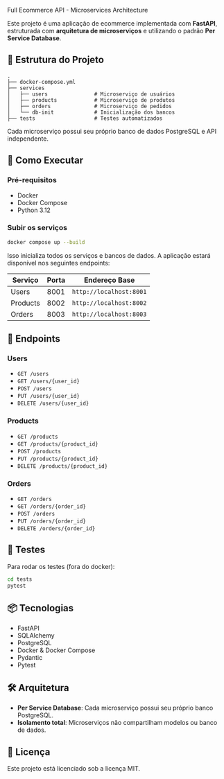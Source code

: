  Full Ecommerce API - Microservices Architecture

Este projeto é uma aplicação de ecommerce implementada com **FastAPI**, estruturada com **arquitetura de microserviços** e utilizando o padrão **Per Service Database**.

## 🧱 Estrutura do Projeto

```
.
├── docker-compose.yml
├── services
│   ├── users               # Microserviço de usuários
│   ├── products            # Microserviço de produtos
│   ├── orders              # Microserviço de pedidos
│   └── db-init             # Inicialização dos bancos
├── tests                   # Testes automatizados
```

Cada microserviço possui seu próprio banco de dados PostgreSQL e API independente.

## 🚀 Como Executar

### Pré-requisitos

- Docker
- Docker Compose
- Python 3.12

### Subir os serviços

```bash
docker compose up --build
```

Isso inicializa todos os serviços e bancos de dados. A aplicação estará disponível nos seguintes endpoints:

| Serviço      | Porta | Endereço Base         |
|--------------|-------|------------------------|
| Users        | 8001  | `http://localhost:8001` |
| Products     | 8002  | `http://localhost:8002` |
| Orders       | 8003  | `http://localhost:8003` |

## 🔌 Endpoints

### Users

- `GET /users`
- `GET /users/{user_id}`
- `POST /users`
- `PUT /users/{user_id}`
- `DELETE /users/{user_id}`

### Products

- `GET /products`
- `GET /products/{product_id}`
- `POST /products`
- `PUT /products/{product_id}`
- `DELETE /products/{product_id}`

### Orders

- `GET /orders`
- `GET /orders/{order_id}`
- `POST /orders`
- `PUT /orders/{order_id}`
- `DELETE /orders/{order_id}`

## 🧪 Testes

Para rodar os testes (fora do docker):

```bash
cd tests
pytest
```

## 📦 Tecnologias

- FastAPI
- SQLAlchemy
- PostgreSQL
- Docker & Docker Compose
- Pydantic
- Pytest

## 🛠️ Arquitetura

- **Per Service Database**: Cada microserviço possui seu próprio banco PostgreSQL.
- **Isolamento total**: Microserviços não compartilham modelos ou banco de dados.

## 📝 Licença

Este projeto está licenciado sob a licença MIT.

